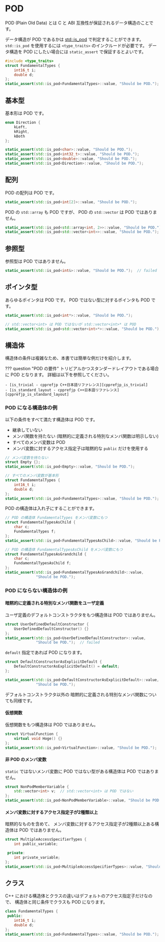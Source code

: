 # POD

POD (Plain Old Data) とは C と ABI 互換性が保証されるデータ構造のことです。

データ構造が POD であるかは [std::is_pod][cpprefjp_is_pod] で判定することができます。
`std::is_pod` を使用するには `<type_traits>` のインクルードが必要です。
データ構造を POD にしたい場合には `static_assert` で保証するとよいです。

[cpprefjp_is_pod]: https://cpprefjp.github.io/reference/type_traits/is_pod.html

```cpp
#include <type_traits>
struct FundamentalTypes {
    int16_t i;
    double d;
};
static_assert(std::is_pod<FundamentalTypes>::value, "Should be POD.");
```

## 基本型

基本形は POD です。

```cpp
enum Direction {
    kLeft,
    kRight,
    kBoth
};

static_assert(std::is_pod<char>::value, "Should be POD.");
static_assert(std::is_pod<int32_t>::value, "Should be POD.");
static_assert(std::is_pod<double>::value, "Should be POD.");
static_assert(std::is_pod<Direction>::value, "Should be POD.");
```

## 配列

POD の配列は POD です。

```cpp
static_assert(std::is_pod<int[2]>::value, "Should be POD.");
```

POD の `std::array` も POD ですが、
POD の `std::vector` は POD ではありません。

```cpp hl_lines="2"
static_assert(std::is_pod<std::array<int, 2>>::value, "Should be POD.");
static_assert(std::is_pod<std::vector<int>>::value, "Should be POD.");  // failed
```

## 参照型

参照型は POD ではありません。

```cpp hl_lines="1"
static_assert(std::is_pod<int&>::value, "Should be POD.");  // failed
```

## ポインタ型

あらゆるポインタは POD です。
POD ではない型に対するポインタも POD です。

```cpp
static_assert(std::is_pod<int*>::value, "Should be POD.");

// std::vector<int> は POD ではないが std::vector<int>* は POD
static_assert(std::is_pod<std::vector<int>*>::value, "Should be POD.");
```

## 構造体

構造体の条件は複雑なため、本書では簡単な例だけを紹介します。

??? question "POD の要件"
    トリビアルかつスタンダードレイアウトである場合に POD となります。
    詳細は以下を参照してください。

    - [is_trivial - cpprefjp C++日本語リファレンス][cpprefjp_is_trivial]
    - [is_standard_layout - cpprefjp C++日本語リファレンス][cpprefjp_is_standard_layout]

[cpprefjp_is_trivial]: https://cpprefjp.github.io/reference/type_traits/is_trivial.html
[cpprefjp_is_standard_layout]: https://cpprefjp.github.io/reference/type_traits/is_standard_layout.html

### POD になる構造体の例

以下の条件をすべて満たす構造体は POD です。

- 継承していない
- メンバ関数を持たない (暗黙的に定義される特別なメンバ関数は明示しない)
- すべてのメンバ変数は POD
- メンバ変数に対するアクセス指定子は暗黙的な `public` だけを使用する

```cpp
// メンバ変数を持たない
struct Empty {};
static_assert(std::is_pod<Empty>::value, "Should be POD.");

// すべてのメンバ変数が基本形
struct FundamentalTypes {
    int16_t i;
    double d;
};
static_assert(std::is_pod<FundamentalTypes>::value, "Should be POD.");
```

POD の構造体は入れ子にすることができます。

```cpp
// POD の構造体 FundamentalTypes をメンバ変数にもつ
struct FundamentalTypesAsChild {
    char c;
    FundamentalTypes f;
};
static_assert(std::is_pod<FundamentalTypesAsChild>::value, "Should be POD.");

// POD の構造体 FundamentalTypesAsChild をメンバ変数にもつ
struct FundamentalTypesAsGrandchild {
    char c;
    FundamentalTypesAsChild f;
};
static_assert(std::is_pod<FundamentalTypesAsGrandchild>::value,
              "Should be POD.");
```

### POD にならない構造体の例

<!-- MEMO: 多重継承や仮想継承に関連するものは言及していない -->

#### 暗黙的に定義される特別なメンバ関数をユーザ定義

ユーザ定義のデフォルトコンストラクタをもつ構造体は POD ではありません。

```cpp hl_lines="4 5"
struct UserDefinedDefaultConstructor {
    UserDefinedDefaultConstructor() {}
};
static_assert(std::is_pod<UserDefinedDefaultConstructor>::value,
              "Should be POD.");  // failed
```

`default` 指定であれば POD になります。

```cpp
struct DefaultConstructorAsExplicitDefault {
    DefaultConstructorAsExplicitDefault() = default;
};

static_assert(std::is_pod<DefaultConstructorAsExplicitDefault>::value,
              "Should be POD.");
```

デフォルトコンストラクタ以外の
暗黙的に定義される特別なメンバ関数についても同様です。

#### 仮想関数

仮想関数をもつ構造体は POD ではありません。

```cpp hl_lines="4"
struct VirtualFunction {
    virtual void Hoge() {}
};
static_assert(std::is_pod<VirtualFunction>::value, "Should be POD.");  // failed
```

#### 非 POD のメンバ変数

`static` ではないメンバ変数に POD ではない型がある構造体は POD ではありません。

```cpp hl_lines="4"
struct NonPodMemberVariable {
    std::vector<int> v;  // std::vector<int> は POD ではない
};
static_assert(std::is_pod<NonPodMemberVariable>::value, "Should be POD.");  // failed
```

#### メンバ変数に対するアクセス指定子が2種類以上

暗黙的なものを含めて、
メンバ変数に対するアクセス指定子が2種類以上ある構造体は POD ではありません。

```cpp hl_lines="7"
struct MultipleAccessSpecifierTypes {
    int public_variable;

 private:
    int private_variable;
};
static_assert(std::is_pod<MultipleAccessSpecifierTypes>::value, "Should be POD.");  // failed
```

## クラス

C++ における構造体とクラスの違いはデフォルトのアクセス指定子だけなので、
構造体と同じ条件でクラスも POD になります。

```cpp
class FundamentalTypes {
 public:
    int16_t i;
    double d;
};
static_assert(std::is_pod<FundamentalTypes>::value, "Should be POD.");
```
